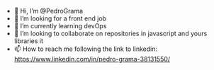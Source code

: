 - 👋 Hi, I’m @PedroGrama
- 👀 I’m looking for a front end job
- 🌱 I’m currently learning devOps
- 💞️ I’m looking to collaborate on repositories in javascript and yours libraries it
- 📫 How to reach me following the link to linkedin: https://www.linkedin.com/in/pedro-grama-38131550/
